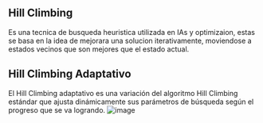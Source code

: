 ## Hill Climbing
Es una tecnica de busqueda heuristica utilizada en IAs y optimizaion, estas se basa en la idea de mejorara una solucion iterativamente, moviendose a estados vecinos que son mejores que el estado actual.

## Hill Climbing Adaptativo

El Hill Climbing adaptativo es una variación del algoritmo Hill Climbing estándar que ajusta dinámicamente sus parámetros de búsqueda según el progreso que se va logrando.
![image](https://github.com/EthanZash/Seminario-de-Inteligencia-Artificial-1/assets/71675192/b7d8e129-40cc-4aac-a0b9-fee45e7fa0ab)

## 

## 

## 

## 

## 
